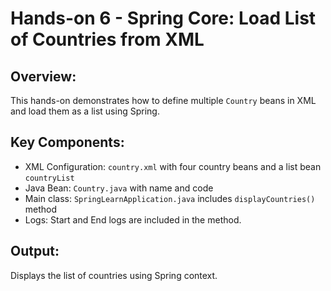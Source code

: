 
# Hands-on 6 - Spring Core: Load List of Countries from XML

## Overview:
This hands-on demonstrates how to define multiple `Country` beans in XML and load them as a list using Spring.

## Key Components:
- XML Configuration: `country.xml` with four country beans and a list bean `countryList`
- Java Bean: `Country.java` with name and code
- Main class: `SpringLearnApplication.java` includes `displayCountries()` method
- Logs: Start and End logs are included in the method.

## Output:
Displays the list of countries using Spring context.
